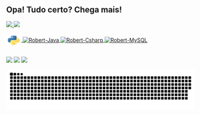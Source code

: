 ## Opa! Tudo certo? Chega mais!
 <div>
  <a href="https://github.com/robeertgr">
  <img height="150em" src="https://github-readme-stats.vercel.app/api?username=robeertgr&show_icons=true&theme=dracula&include_all_commits=true&count_private=true"/>
  <img height="150em" src="https://github-readme-stats.vercel.app/api/top-langs/?username=robeertgr&layout=compact&langs_count=7&theme=dracula"/>
</div>
<div style="display: inline_block"><br>
  <img align="center" alt="Robert-Python" height="30" width="40" src="https://raw.githubusercontent.com/devicons/devicon/master/icons/python/python-original.svg">
  <img align="center" alt="Robert-Java" height="30" width="70"
src="https://img.shields.io/badge/Java-ED8B00?style=for-the-badge&logo=java&logoColor=white.svg">
  <img align="center" alt="Robert-Csharp" height="30" width="60" 
src="https://img.shields.io/badge/C-00599C?style=for-the-badge&logo=c&logoColor=white.svg">
  <img align="center" alt="Robert-MySQL" height="30" width="80" 
src="https://img.shields.io/badge/MySQL-00000F?style=for-the-badge&logo=mysql&logoColor=white.svg">
</div>
  
  ##
 
<div> 
  <a href="https://www.instagram.com/robeertgr/" target="_blank"><img src="https://img.shields.io/badge/-Instagram-%23E4405F?style=for-the-badge&logo=instagram&logoColor=white" target="_blank"></a>
 	<a href="https://www.twitch.tv/robeertgr" target="_blank"><img src="https://img.shields.io/badge/Twitch-9146FF?style=for-the-badge&logo=twitch&logoColor=white" target="_blank"></a>
  <a href="https://www.linkedin.com/in/robeertgr" target="_blank"><img src="https://img.shields.io/badge/-LinkedIn-%230077B5?style=for-the-badge&logo=linkedin&logoColor=white" target="_blank"></a> 
 
  ![Snake animation](https://github.com/robeertgr/robeertgr/blob/output/github-contribution-grid-snake.svg)
 
</div>
